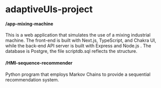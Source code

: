 # adaptiveUIs-project

#### /app-mixing-machine
This is a web application that simulates the use of a mixing industrial machine. The front-end is built with Next.js, TypeScript, and Chakra UI, while the back-end API server is built with Express and Node.js . The database is Postgre, the file scriptdb.sql reflects the structure.

#### /HMI-sequence-recommender
Python program that employs Markov Chains to provide a sequential recommendation system.

